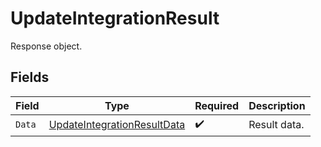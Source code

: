 # UpdateIntegrationResult

Response object.


## Fields

| Field                                                                             | Type                                                                              | Required                                                                          | Description                                                                       |
| --------------------------------------------------------------------------------- | --------------------------------------------------------------------------------- | --------------------------------------------------------------------------------- | --------------------------------------------------------------------------------- |
| `Data`                                                                            | [UpdateIntegrationResultData](../../models/shared/updateintegrationresultdata.md) | :heavy_check_mark:                                                                | Result data.                                                                      |